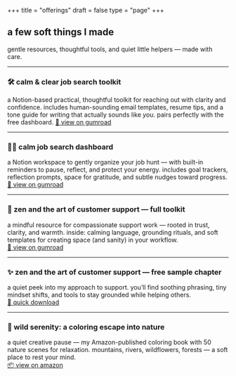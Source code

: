 +++
title = "offerings"
draft = false
type = "page"
+++

## a few soft things I made

gentle resources, thoughtful tools, and quiet little helpers — made with care.

---

### 🛠️ calm & clear job search toolkit
a Notion-based practical, thoughtful toolkit for reaching out with clarity and confidence. includes human-sounding email templates, resume tips, and a tone guide for writing that actually sounds like *you*. pairs perfectly with the free dashboard.
[🌿 view on gumroad](https://steadyspace.gumroad.com/l/calmjobtoolkit)

---

### 🧘‍♀️ calm job search dashboard  
a Notion workspace to gently organize your job hunt — with built-in reminders to pause, reflect, and protect your energy. includes goal trackers, reflection prompts, space for gratitude, and subtle nudges toward progress.  
[🌿 view on gumroad](https://steadyspace.gumroad.com/l/calmjobdashboard)

---

### 🧰 zen and the art of customer support — full toolkit  
a mindful resource for compassionate support work — rooted in trust, clarity, and warmth. inside: calming language, grounding rituals, and soft templates for creating space (and sanity) in your workflow.  
[🌿 view on gumroad](https://gum.new/gum/cmawsqj8v001b03l18e7k4qpz)

---

### ✨ zen and the art of customer support — free sample chapter  
a quiet peek into my approach to support. you’ll find soothing phrasing, tiny mindset shifts, and tools to stay grounded while helping others.  
[🌿 quick download](https://gum.new/gum/cmawrui6z000x03l1bmekfw6i)

---

### 🎨 wild serenity: a coloring escape into nature  
a quiet creative pause — my Amazon-published coloring book with 50 nature scenes for relaxation. mountains, rivers, wildflowers, forests — a soft place to rest your mind.  
[📦 view on amazon](https://a.co/d/gyfYdS7)
